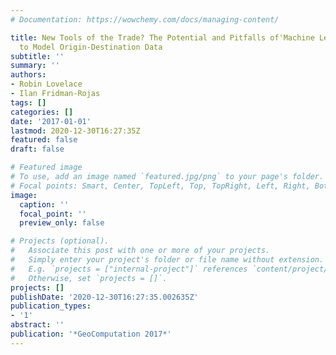 ```yaml
---
# Documentation: https://wowchemy.com/docs/managing-content/

title: New Tools of the Trade? The Potential and Pitfalls of'Machine Learning'and'DAGs'
  to Model Origin-Destination Data
subtitle: ''
summary: ''
authors:
- Robin Lovelace
- Ilan Fridman-Rojas
tags: []
categories: []
date: '2017-01-01'
lastmod: 2020-12-30T16:27:35Z
featured: false
draft: false

# Featured image
# To use, add an image named `featured.jpg/png` to your page's folder.
# Focal points: Smart, Center, TopLeft, Top, TopRight, Left, Right, BottomLeft, Bottom, BottomRight.
image:
  caption: ''
  focal_point: ''
  preview_only: false

# Projects (optional).
#   Associate this post with one or more of your projects.
#   Simply enter your project's folder or file name without extension.
#   E.g. `projects = ["internal-project"]` references `content/project/deep-learning/index.md`.
#   Otherwise, set `projects = []`.
projects: []
publishDate: '2020-12-30T16:27:35.002635Z'
publication_types:
- '1'
abstract: ''
publication: '*GeoComputation 2017*'
---
```

